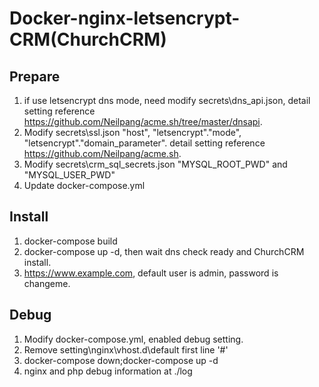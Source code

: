 # Docker-nginx-letsencrypt-CRM(ChurchCRM)
## Prepare
1. if use letsencrypt dns mode, need modify secrets\dns_api.json, detail setting reference https://github.com/Neilpang/acme.sh/tree/master/dnsapi.
1. Modify secrets\ssl.json "host", "letsencrypt"."mode", "letsencrypt"."domain_parameter". detail setting reference https://github.com/Neilpang/acme.sh.
1. Modify secrets\crm_sql_secrets.json "MYSQL_ROOT_PWD" and "MYSQL_USER_PWD"
1. Update docker-compose.yml

## Install
1. docker-compose build
1. docker-compose up -d, then wait dns check ready and ChurchCRM install.
1. https://www.example.com, default user is admin, password is changeme.

## Debug
1. Modify docker-compose.yml, enabled debug setting.
1. Remove setting\nginx\vhost.d\default first line '#'
1. docker-compose down;docker-compose up -d
1. nginx and php debug information at ./log
